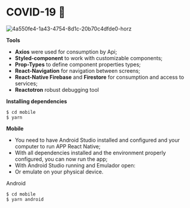 # COVID-19 🦠

![4a550fe4-1a43-4754-8d1c-20b70c4dfde0-horz](https://user-images.githubusercontent.com/50254416/96601784-bc7d0080-12c8-11eb-9297-0fd8f43eb5ec.jpg)

**Tools**
- **Axios** were used for consumption by Api;
- **Styled-component** to work with customizable components;
- **Prop-Types** to define component properties types;
- **React-Navigation** for navigation between screens;
- **React-Native Firebase** and **Firestore** for consumption and access to services;
- **Reactotron** robust debugging tool

 
**Installing dependencies**

```
$ cd mobile 
$ yarn 
```

**Mobile**
- You need to have Android Studio installed and configured and your computer to run APP React Native;
- With all dependencies installed and the environment properly configured, you can now run the app;
- With Android Studio running and Emulador open:
- Or emulate on your physical device.

Android

```
$ cd mobile 
$ yarn android 
```


